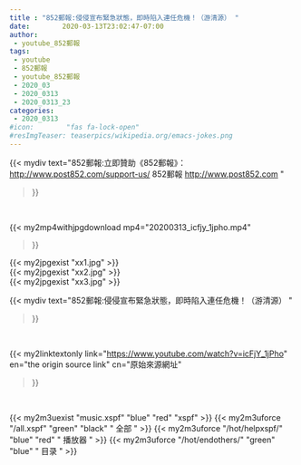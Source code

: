 ```yaml
---
title : "852郵報:侵侵宣布緊急狀態，即時陷入連任危機！（游清源） "
date:        2020-03-13T23:02:47-07:00
author:
 - youtube_852郵報
tags:
 - youtube
 - 852郵報
 - youtube_852郵報
 - 2020_03
 - 2020_0313
 - 2020_0313_23
categories:
 - 2020_0313
#icon:        "fas fa-lock-open"
#resImgTeaser: teaserpics/wikipedia.org/emacs-jokes.png
---
```


{{< mydiv text="852郵報:立即贊助《852郵報》： http://www.post852.com/support-us/  852郵報 http://www.post852.com "
>}}
<br>


{{< my2mp4withjpgdownload mp4="20200313_icfjy_1jpho.mp4"
>}}

{{< my2jpgexist "xx1.jpg" >}}<br>
{{< my2jpgexist "xx2.jpg" >}}<br>
{{< my2jpgexist "xx3.jpg" >}}<br>



{{< mydiv text="852郵報:侵侵宣布緊急狀態，即時陷入連任危機！（游清源） "
>}}
<br>

{{< my2linktextonly link="https://www.youtube.com/watch?v=icFjY_1jPho"
en="the origin source link" cn="原始來源網址"
>}}


<br>

{{< my2m3uexist "music.xspf"        "blue"   "red"    "xspf" >}} {{< my2m3uforce "/all.xspf"         "green"  "black"  " 全部 " >}} {{< my2m3uforce "/hot/helpxspf/"    "blue"   "red"    " 播放器 " >}} {{< my2m3uforce "/hot/endothers/"   "green"  "blue"   " 目录 " >}} 
